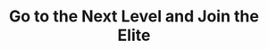 ---
title: "Go to the Next Level and Join the Elite"
description: "Go to the Next Level and Join the Elite"
lessons: "postgresql" 
weight: 3
blockKey: "elite"
private: true
---